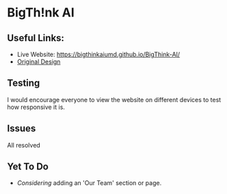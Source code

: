 # **BigTh!nk AI**
## Useful Links:
- Live Website: https://bigthinkaiumd.github.io/BigThink-AI/
- [Original Design](https://www.figma.com/file/OOuXzx7zdQSjvp2CizgwBq/BigThink-AI-2?node-id=0%3A1&t=3UpdYdM8On3hwg82-1)

## Testing
I would encourage everyone to view the website on different devices to test how responsive it is.

## Issues
All resolved

## Yet To Do
- *Considering* adding an 'Our Team' section or page.

